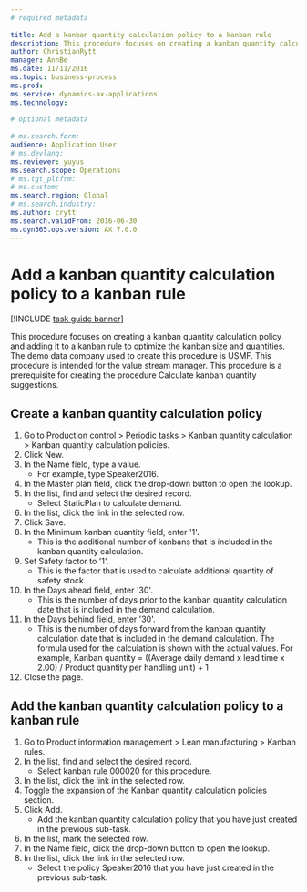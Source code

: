 ```yaml
--- 
# required metadata 
 
title: Add a kanban quantity calculation policy to a kanban rule
description: This procedure focuses on creating a kanban quantity calculation policy and adding it to a kanban rule to optimize the kanban size and quantities. 
author: ChristianRytt
manager: AnnBe 
ms.date: 11/11/2016
ms.topic: business-process 
ms.prod:  
ms.service: dynamics-ax-applications 
ms.technology:  
 
# optional metadata 
 
# ms.search.form:   
audience: Application User 
# ms.devlang:  
ms.reviewer: yuyus
ms.search.scope: Operations 
# ms.tgt_pltfrm:  
# ms.custom:  
ms.search.region: Global
# ms.search.industry: 
ms.author: crytt
ms.search.validFrom: 2016-06-30 
ms.dyn365.ops.version: AX 7.0.0 
---
```

# Add a kanban quantity calculation policy to a kanban rule

[!INCLUDE [task guide banner](../../includes/task-guide-banner.md)]

This procedure focuses on creating a kanban quantity calculation policy and adding it to a kanban rule to optimize the kanban size and quantities. The demo data company used to create this procedure is USMF. This procedure is intended for the value stream manager. This procedure is a prerequisite for creating the procedure Calculate kanban quantity suggestions. 


## Create a kanban quantity calculation policy
1. Go to Production control > Periodic tasks > Kanban quantity calculation > Kanban quantity calculation policies.
2. Click New.
3. In the Name field, type a value.
    * For example, type Speaker2016.  
4. In the Master plan field, click the drop-down button to open the lookup.
5. In the list, find and select the desired record.
    * Select StaticPlan to calculate demand.  
6. In the list, click the link in the selected row.
7. Click Save.
8. In the Minimum kanban quantity field, enter '1'.
    * This is the additional number of kanbans that is included in the kanban quantity calculation.  
9. Set Safety factor to '1'.
    * This is the factor that is used to calculate additional quantity of safety stock.  
10. In the Days ahead field, enter '30'.
    * This is the number of days prior to the kanban quantity calculation date that is included in the demand calculation.  
11. In the Days behind field, enter '30'.
    * This is the number of days forward from the kanban quantity calculation date that is included in the demand calculation.  The formula used for the calculation is shown with the actual values. For example,  Kanban quantity = ((Average daily demand x lead time x 2.00) / Product quantity per handling unit) + 1  
12. Close the page.

## Add the kanban quantity calculation policy to a kanban rule
1. Go to Product information management > Lean manufacturing > Kanban rules.
2. In the list, find and select the desired record.
    * Select kanban rule 000020 for this procedure.  
3. In the list, click the link in the selected row.
4. Toggle the expansion of the Kanban quantity calculation policies section.
5. Click Add.
    * Add the kanban quantity calculation policy that you have just created in the previous sub-task.  
6. In the list, mark the selected row.
7. In the Name field, click the drop-down button to open the lookup.
8. In the list, click the link in the selected row.
    * Select the policy Speaker2016 that you have just created in the previous sub-task.  

